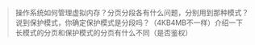 >操作系统如何管理虚拟内存？分页分段各有什么问题，分别用到那种模式？说到保护模式，你确定保护模式是分段吗？（4KB4MB不一样）介绍一下长模式的分页和保护模式的分页有什么不同（是否鉴权）









